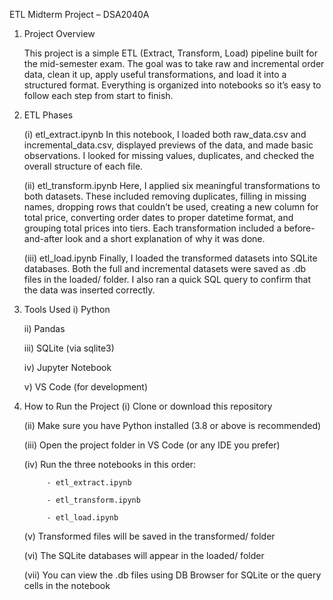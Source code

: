 ETL Midterm Project – DSA2040A
1. Project Overview

	This project is a simple ETL (Extract, Transform, Load) pipeline built for the mid-semester exam.
	The goal was to take raw and incremental order data, clean it up, apply useful transformations, 
	and load it into a structured format. Everything is organized into notebooks so it’s easy to 
	follow each step from start to finish.

2. ETL Phases

	(i) etl_extract.ipynb
		In this notebook, I loaded both raw_data.csv and incremental_data.csv, displayed previews of the data, 
		and made basic observations. I looked for missing values, duplicates, and checked the overall structure 
		of each file.

	(ii) etl_transform.ipynb
		Here, I applied six meaningful transformations to both datasets. These included removing duplicates, 
		filling in missing names, dropping rows that couldn’t be used, creating a new column for total price, 
		converting order dates to proper datetime format, and grouping total prices into tiers. Each 
		transformation included a before-and-after look and a short explanation of why it was done.

	(iii) etl_load.ipynb
		Finally, I loaded the transformed datasets into SQLite databases. Both the full and incremental datasets 
		were saved as .db files in the loaded/ folder. I also ran a quick SQL query to confirm that the data was 
		inserted correctly.

3. Tools Used
	i) Python

	ii) Pandas

	iii) SQLite (via sqlite3)

	iv) Jupyter Notebook

	v) VS Code (for development)

4. How to Run the Project
	(i) Clone or download this repository

	(ii) Make sure you have Python installed (3.8 or above is recommended)

	(iii) Open the project folder in VS Code (or any IDE you prefer)

	(iv) Run the three notebooks in this order:

			- etl_extract.ipynb

			- etl_transform.ipynb

			- etl_load.ipynb

	(v) Transformed files will be saved in the transformed/ folder

	(vi) The SQLite databases will appear in the loaded/ folder

	(vii) You can view the .db files using DB Browser for SQLite or the query cells in the notebook

